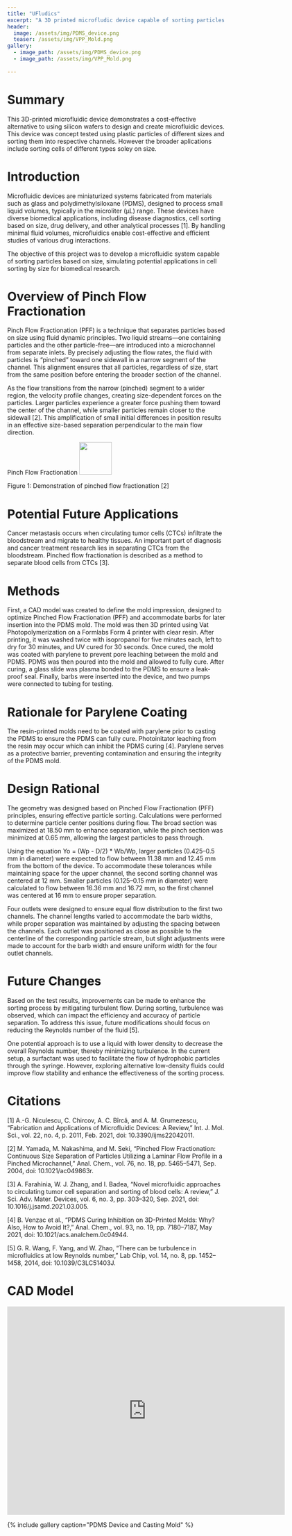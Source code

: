 ```yaml
---
title: "UFludics"
excerpt: "A 3D printed microfludic device capable of sorting particles by size"
header:
  image: /assets/img/PDMS_device.png
  teaser: /assets/img/VPP_Mold.png
gallery:
  - image_path: /assets/img/PDMS_device.png
  - image_path: /assets/img/VPP_Mold.png
     
---
```


# Summary 

This 3D-printed microfluidic device demonstrates a cost-effective alternative to using silicon wafers to design and create microfluidic devices. This device was concept tested using plastic particles of different sizes and sorting them into respective channels. However the broader aplications include sorting cells of different types soley on size.

# Introduction 

Microfluidic devices are miniaturized systems fabricated from materials such as glass and polydimethylsiloxane (PDMS), designed to process small liquid volumes, typically in the microliter (μL) range. These devices have diverse biomedical applications, including disease diagnostics, cell sorting based on size, drug delivery, and other analytical processes [1]. By handling minimal fluid volumes, microfluidics enable cost-effective and efficient studies of various drug interactions.

The objective of this project was to develop a microfluidic system capable of sorting particles based on size, simulating potential applications in cell sorting by size for biomedical research.

# Overview of Pinch Flow Fractionation

Pinch Flow Fractionation (PFF) is a technique that separates particles based on size using fluid dynamic principles. Two liquid streams—one containing particles and the other particle-free—are introduced into a microchannel from separate inlets. By precisely adjusting the flow rates, the fluid with particles is “pinched” toward one sidewall in a narrow segment of the channel. This alignment ensures that all particles, regardless of size, start from the same position before entering the broader section of the channel.

As the flow transitions from the narrow (pinched) segment to a wider region, the velocity profile changes, creating size-dependent forces on the particles. Larger particles experience a greater force pushing them toward the center of the channel, while smaller particles remain closer to the sidewall [2]. This amplification of small initial differences in position results in an effective size-based separation perpendicular to the main flow direction. 

Pinch Flow Fractionation
<img src="https://www.researchgate.net/publication/343667008/figure/fig1/AS:961356631126023@1606216690144/The-working-principle-of-pinched-flow-fractionation-Reproduced-with-permission-from.png" width="75" />


Figure 1: Demonstration of pinched flow fractionation [2]

# Potential Future Applications 

Cancer metastasis occurs when circulating tumor cells (CTCs) infiltrate the bloodstream and migrate to healthy tissues. An important part of diagnosis and cancer treatment research lies in separating CTCs from the bloodstream. Pinched flow fractionation is described as a method to separate blood cells from CTCs [3].

# Methods 

First, a CAD model was created to define the mold impression, designed to optimize Pinched Flow Fractionation (PFF) and accommodate barbs for later insertion into the PDMS mold. The mold was then 3D printed using Vat Photopolymerization on a Formlabs Form 4 printer with clear resin. After printing, it was washed twice with isopropanol for five minutes each, left to dry for 30 minutes, and UV cured for 30 seconds. Once cured, the mold was coated with parylene to prevent pore leaching between the mold and PDMS. PDMS was then poured into the mold and allowed to fully cure. After curing, a glass slide was plasma bonded to the PDMS to ensure a leak-proof seal. Finally, barbs were inserted into the device, and two pumps were connected to tubing for testing. 
 
# Rationale for Parylene Coating 

The resin-printed molds need to be coated with parylene prior to casting the PDMS to ensure the PDMS can fully cure. Photoinitator leaching from the resin may occur which can inhibit the PDMS curing [4]. Parylene serves as a protective barrier, preventing contamination and ensuring the integrity of the PDMS mold.

# Design Rational

The geometry was designed based on Pinched Flow Fractionation (PFF) principles, ensuring effective particle sorting. Calculations were performed to determine particle center positions during flow. The broad section was maximized at 18.50 mm to enhance separation, while the pinch section was minimized at 0.65 mm, allowing the largest particles to pass through.

Using the equation Yo = (Wp - D/2) * Wb/Wp, larger particles (0.425–0.5 mm in diameter) were expected to flow between 11.38 mm and 12.45 mm from the bottom of the device. To accommodate these tolerances while maintaining space for the upper channel, the second sorting channel was centered at 12 mm. Smaller particles (0.125–0.15 mm in diameter) were calculated to flow between 16.36 mm and 16.72 mm, so the first channel was centered at 16 mm to ensure proper separation.

Four outlets were designed to ensure equal flow distribution to the first two channels. The channel lengths varied to accommodate the barb widths, while proper separation was maintained by adjusting the spacing between the channels. Each outlet was positioned as close as possible to the centerline of the corresponding particle stream, but slight adjustments were made to account for the barb width and ensure uniform width for the four outlet channels.

# Future Changes 

Based on the test results, improvements can be made to enhance the sorting process by mitigating turbulent flow. During sorting, turbulence was observed, which can impact the efficiency and accuracy of particle separation. To address this issue, future modifications should focus on reducing the Reynolds number of the fluid [5].

One potential approach is to use a liquid with lower density to decrease the overall Reynolds number, thereby minimizing turbulence. In the current setup, a surfactant was used to facilitate the flow of hydrophobic particles through the syringe. However, exploring alternative low-density fluids could improve flow stability and enhance the effectiveness of the sorting process.

# Citations

[1]	A.-G. Niculescu, C. Chircov, A. C. Bîrcă, and A. M. Grumezescu, “Fabrication and Applications of Microfluidic Devices: A Review,” Int. J. Mol. Sci., vol. 22, no. 4, p. 2011, Feb. 2021, doi: 10.3390/ijms22042011.

[2]	M. Yamada, M. Nakashima, and M. Seki, “Pinched Flow Fractionation:  Continuous Size Separation of Particles Utilizing a Laminar Flow Profile in a Pinched Microchannel,” Anal. Chem., vol. 76, no. 18, pp. 5465–5471, Sep. 2004, doi: 10.1021/ac049863r.

[3]	A. Farahinia, W. J. Zhang, and I. Badea, “Novel microfluidic approaches to circulating tumor cell separation and sorting of blood cells: A review,” J. Sci. Adv. Mater. Devices, vol. 6, no. 3, pp. 303–320, Sep. 2021, doi: 10.1016/j.jsamd.2021.03.005.

[4]	B. Venzac et al., “PDMS Curing Inhibition on 3D-Printed Molds: Why? Also, How to Avoid It?,” Anal. Chem., vol. 93, no. 19, pp. 7180–7187, May 2021, doi: 10.1021/acs.analchem.0c04944.

[5]	G. R. Wang, F. Yang, and W. Zhao, “There can be turbulence in microfluidics at low Reynolds number,” Lab Chip, vol. 14, no. 8, pp. 1452–1458, 2014, doi: 10.1039/C3LC51403J.

# CAD Model
<iframe src="https://vanderbilt643.autodesk360.com/shares/public/SH286ddQT78850c0d8a41510700b0d818185?mode=embed" width="640" height="480" allowfullscreen="true" webkitallowfullscreen="true" mozallowfullscreen="true"  frameborder="0"></iframe>

{% include gallery caption="PDMS Device and Casting Mold" %}
